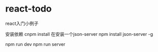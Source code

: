 # react-todo
react入门小例子

安装依赖
cnpm install
在安装一个json-server
npm install json-server -g

npm run dev
npm run server
